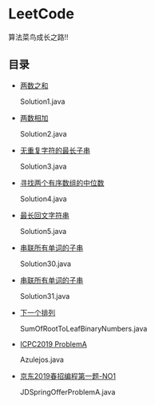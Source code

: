 # LeetCode

算法菜鸟成长之路!!

## 目录
* [两数之和](https://leetcode-cn.com/problems/two-sum/)

  Solution1.java

* [两数相加](https://leetcode-cn.com/problems/add-two-numbers/)

  Solution2.java
  
* [无重复字符的最长子串](https://leetcode-cn.com/problems/longest-substring-without-repeating-characters/)

  Solution3.java
  
* [寻找两个有序数组的中位数](https://leetcode-cn.com/problems/median-of-two-sorted-arrays/)

  Solution4.java

* [最长回文字符串](https://leetcode-cn.com/problems/longest-palindromic-substring/)

  Solution5.java
  
* [串联所有单词的子串](https://leetcode-cn.com/problems/substring-with-concatenation-of-all-words/)

  Solution30.java
  
* [串联所有单词的子串](https://leetcode-cn.com/problems/substring-with-concatenation-of-all-words/)

  Solution31.java

* [下一个排列](https://leetcode-cn.com/problems/next-permutation/)

  SumOfRootToLeafBinaryNumbers.java
  
* [ICPC2019 ProblemA](./Problem/icpc2019.pdf)
   
  Azulejos.java

* [京东2019春招编程第一题-NO1](./Problem/Problem.md)

  JDSpringOfferProblemA.java
